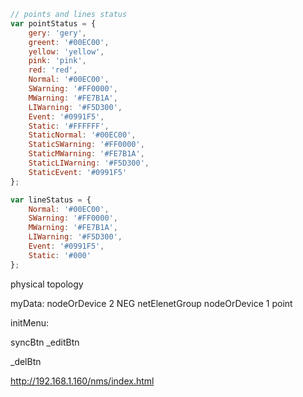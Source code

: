 ```js  
// points and lines status
var pointStatus = {
    gery: 'gery',
    greent: '#00EC00',
    yellow: 'yellow',
    pink: 'pink',
    red: 'red',
    Normal: '#00EC00',
    SWarning: '#FF0000',
    MWarning: '#FE7B1A',
    LIWarning: '#F5D300',
    Event: '#0991F5',
	Static: '#FFFFFF',
    StaticNormal: '#00EC00',
    StaticSWarning: '#FF0000',
    StaticMWarning: '#FE7B1A',
    StaticLIWarning: '#F5D300',
    StaticEvent: '#0991F5'
};

var lineStatus = {
    Normal: '#00EC00',
    SWarning: '#FF0000',
    MWarning: '#FE7B1A',
    LIWarning: '#F5D300',
    Event: '#0991F5',
	Static: '#000'
};
```





physical topology

myData:  nodeOrDevice 2 NEG    netElenetGroup
         nodeOrDevice 1 point 




initMenu:

syncBtn
_editBtn

_delBtn

http://192.168.1.160/nms/index.html